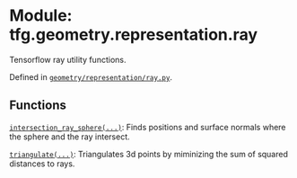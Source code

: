 <div itemscope itemtype="http://developers.google.com/ReferenceObject">
<meta itemprop="name" content="tfg.geometry.representation.ray" />
<meta itemprop="path" content="Stable" />
</div>

# Module: tfg.geometry.representation.ray

Tensorflow ray utility functions.



Defined in [`geometry/representation/ray.py`](https://github.com/tensorflow/graphics/blob/master/tensorflow_graphics/geometry/representation/ray.py).

<!-- Placeholder for "Used in" -->


## Functions

[`intersection_ray_sphere(...)`](../../../tfg/geometry/representation/ray/intersection_ray_sphere.md): Finds positions and surface normals where the sphere and the ray intersect.

[`triangulate(...)`](../../../tfg/geometry/representation/ray/triangulate.md): Triangulates 3d points by miminizing the sum of squared distances to rays.

